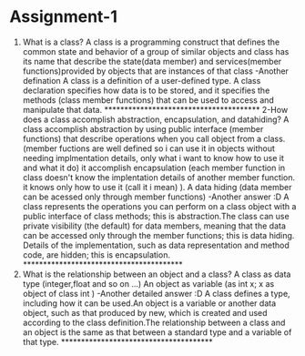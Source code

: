 # Assignment-1
1. What is a class?
A class is a programming construct that defines the common state and behavior of a group of similar objects and class has its name that describe the state(data member) and services(member functions)provided by objects that are instances of that class
-Another defination 
A class is a definition of a user-defined type. A class declaration specifies how data is to be stored, and it specifies the methods (class member functions) that can be used to access and manipulate that data.
                                  ***************************************
2-How does a class accomplish abstraction, encapsulation, and datahiding?
A class accomplish abstraction by using public interface (member functions) that describe operations when you call object from a class.(member fuctions are well defined so i can use it in objects without needing implmentation details, only what i want to know how to use it and what it do)
it accomplish encapsulation (each member function in class doesn't know the implentation details of another member function. it knows only how to use it (call it i mean) ).
A data hiding (data member can be acessed only through member functions) 
-Another answer :D 
A class represents the operations you can perform on a class object with a public interface of class methods; this is abstraction.The class can use private visibility (the default) for data members, meaning that the data can be accessed only through the member functions; this is data hiding. Details of the implementation, such as data representation and method code, are hidden; this is encapsulation.
                                    ****************************************
3. What is the relationship between an object and a class?
A class as data type   (integer,float and so on ...) 
An object as variable (as int x; x as object of class int ) 
-Another detailed answer :D
A class defines a type, including how it can be used.An object is a variable or another data object, such as that produced by new, which is created and used according to the class definition.The relationship between a class and an object is
the same as that between a standard type and a variable of that type.
                                     **************************************

